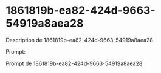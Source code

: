 # 1861819b-ea82-424d-9663-54919a8aea28

Description de 1861819b-ea82-424d-9663-54919a8aea28

Prompt:

Prompt de 1861819b-ea82-424d-9663-54919a8aea28